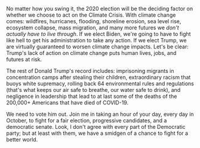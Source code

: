 
No matter how you swing it, the 2020 election will be the deciding factor on whether we choose to act on the Climate Crisis. With climate change comes: wildfires, hurricanes, flooding, shoreline erosion, sea level rise, ecosystem collapse, mass migration, and many more futures we _don't actually have to live through_. If we elect Biden, we're going to have to fight like hell to get his administration to take any action. If we elect Trump, we are virtually guaranteed to worsen climate change impacts. Let's be clear: Trump's lack of action on climate change puts human lives, jobs, and futures at risk.

The rest of Donald Trump's record includes: imprisoning migrants in concentration camps after stealing their children, extraordinary racism that buoys white supremacy, rolling back 64 environmental rules and regulations (that's what keeps our air safe to breathe, our water safe to drink), and negligence in leadership that lead to at last some of the deaths of the 200,000+ Americans that have died of COVID-19. 

We need to vote him out. Join me in taking an hour of your day, every day in October, to fight for a fair election, progressive candidates, and a democratic senate. Look, I don't agree with every part of the Democratic party; but at least with them, we have a smidgen of a chance to fight for a better world. 